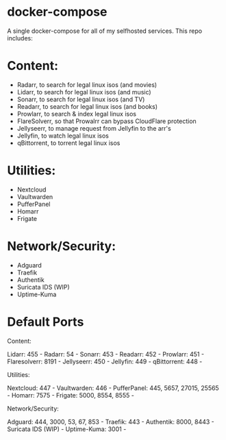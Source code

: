 # docker-compose
A single docker-compose for all of my selfhosted services. This repo includes:

# Content:

- Radarr, to search for legal linux isos (and movies)
- Lidarr, to search for legal linux isos (and music)
- Sonarr, to search for legal linux isos (and TV)
- Readarr, to search for legal linux isos (and books) 
- Prowlarr, to search & index legal linux isos
- FlareSolverr, so that Prowalrr can bypass CloudFlare protection
- Jellyseerr, to manage request from Jellyfin to the arr's
- Jellyfin, to watch legal linux isos
- qBittorrent, to torrent legal linux isos

# Utilities:

- Nextcloud 
- Vaultwarden
- PufferPanel
- Homarr
- Frigate

# Network/Security:

- Adguard
- Traefik
- Authentik
- Suricata IDS (WIP)
- Uptime-Kuma

# Default Ports
Content:

 Lidarr: 455 - 
 Radarr: 54 -
 Sonarr: 453 -
 Readarr: 452 -
 Prowlarr: 451 -
 Flaresolverr: 8191 -
 Jellyseerr: 450 -
 Jellyfin: 449 -
 qBittorrent: 448 -

 Utilities:

 Nextcloud: 447 -
 Vaultwarden: 446 -
 PufferPanel: 445, 5657, 27015, 25565 -
 Homarr: 7575 -
 Frigate: 5000, 8554, 8555 - 

 Network/Security:

 Adguard: 444, 3000, 53, 67, 853 -
 Traefik: 443 -
 Authentik: 8000, 8443 -
 Suricata IDS (WIP) -
 Uptime-Kuma: 3001 -
